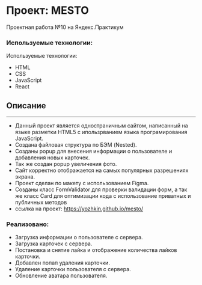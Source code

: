 # Проект: MESTO
Проектная работа №10 на Яндекс.Практикум

### Используемые технологии:
Используемые технологии:

* HTML
* CSS
* JavaScript
* React

## Описание
---

* Данный проект является одностраничным сайтом, написанный на языке разметки HTML5 с ипользрванием языка програмирования JavaScript.
* Создана файловая структура по БЭМ (Nested).
* Созданы popup для внесения информации о пользователе и добавления новых карточек.
* Так же создан popup увеличения фото.
* Сайт корректно отображается на самых популярных разрешениях экрана.
* Проект сделан по макету с использованием Figma.
* Созданы класс FormValidator для проверки валидации форм, а так же класс Card для оптимизации кода с использование приватных и публичных методов
* ссылка на проект: https://yozhkin.github.io/mesto/

### Реализовано:
  - Загрузка информации о пользователе с сервера.
  - Загрузка карточек с сервера.
  - Постановка и снятие лайка и отображение количества лайков карточки.
  - Добавлен попап удаления карточки.
  - Удаление карточки пользователя c сервера.
  - Обновление аватара пользователя.

